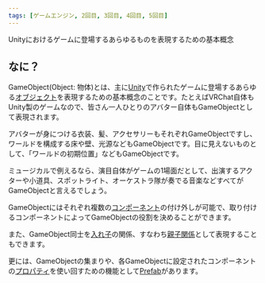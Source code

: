 ```yaml
---
tags: [ゲームエンジン, 2回目, 3回目, 4回目, 5回目]
---
```


Unityにおけるゲームに登場するあらゆるものを表現するための基本概念

## なに？

GameObject(Object: 物体)とは、主に[Unity](/docs/索引/STU/Unity)で作られたゲームに登場するあらゆる[オブジェクト](/docs/索引/MNO/Object)を表現するための基本概念のことです。たとえばVRChat自体もUnity製のゲームなので、皆さん一人ひとりのアバター自体もGameObjectとして表現されます。

アバターが身につける衣装、髪、アクセサリーもそれぞれGameObjectですし、ワールドを構成する床や壁、光源などもGameObjectです。目に見えないものとして、「ワールドの初期位置」などもGameObjectです。

ミュージカルで例えるなら、演目自体がゲームの1場面だとして、出演するアクターや小道具、スポットライト、オーケストラ隊が奏でる音楽などすべてがGameObjectと言えるでしょう。

GameObjectにはそれぞれ複数の[コンポーネント](/docs/索引/ABC/Component)の付け外しが可能で、取り付けるコンポーネントによってGameObjectの役割を決めることができます。

また、GameObject同士を[入れ子](/docs/索引/あ行/入れ子にする)の関係、すなわち[親子関係](/docs/索引/あ行/親子関係)として表現することもできます。

更には、GameObjectの集まりや、各GameObjectに設定されたコンポーネントの[プロパティ](/docs/索引/PQR/Property)を使い回すための機能として[Prefab](/docs/索引/PQR/Prefab)があります。
